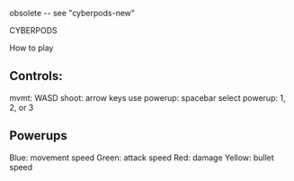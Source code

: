 obsolete -- see "cyberpods-new"

CYBERPODS

How to play

Controls:
------
mvmt: WASD
shoot: arrow keys
use powerup: spacebar
select powerup: 1, 2, or 3

Powerups
------
Blue: movement speed
Green: attack speed
Red: damage
Yellow: bullet speed
